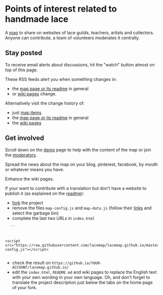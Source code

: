 Points of interest related to handmade lace
===========================================

A [map] to share on websites of lace guilds, teachers, artists and collectors.
Anyone can contribute, a team of volunteers moderates it centrally.

Stay posted
-----------

To receive email alerts about discussions, hit the "watch" button almost on top of this page.

These RSS feeds alert you when something changes in:
* the [map page or its readme](https://github.com/lacemap/lacemap.github.io/commits/master.atom) in general
* or [wiki pages](https://github.com/lacemap/lacemap.github.io/wiki.atom) change.

Alternatively visit the change history of:
* just [map items](https://github.com/lacemap/lacemap.github.io/commits/master/map-data.js)
* the [map page or its readme](https://github.com/lacemap/lacemap.github.io/commits/master) in general
* the [wiki pages](https://github.com/lacemap/lacemap.github.io/wiki/_history)

Get involved
------------

Scroll down on the [demo] page to help with the content of the map or join the [moderators].

Spread the news about the map on your blog, pinterest, facebook, by mouth or whatever means you have.

Enhance the wiki pages.

If your want to contribute with a translation but don't have a website to publish it (as explained on the [readme]):

* [fork] the project
* remove the files `map-config.js` and `map-data.js` (follow their [links](https://github.com/lacemap/lacemap.github.io) and select the garbage bin)
* complete the last two URLs in `index.html`
<pre>
  `<script src="https://raw.githubusercontent.com/lacemap/lacemap.github.io/master/map-data.js"></script>`
  `<script src="https://raw.githubusercontent.com/lacemap/lacemap.github.io/master/map-config.js"></script>`
</pre>
* check the result on `https://github.io/YOUR-ACCOUNT/lacemap.github.io/`
* edit the `index.html`, `README.md` and wiki pages to replace the English text with your own wording in your own language. Oh, and don't forget to translate the project description just below the tabs on the home page of your fork.

[fork]: https://github.com/lacemap/lacemap.github.io/#fork-destination-box
[map]: http://lacemap.github.io/
[demo]: http://lacemap.github.io/
[readme]: https://github.com/lacemap/lacemap.github.io
[moderators]: https://github.com/orgs/lacemap/teams/moderators
